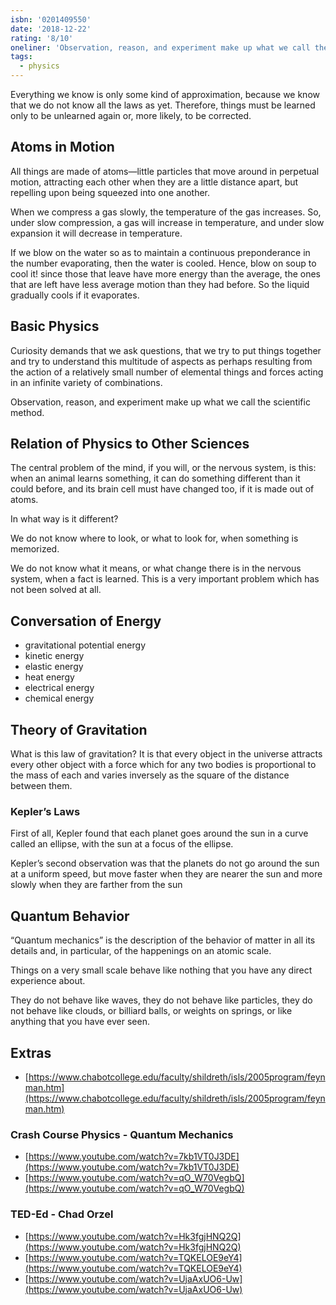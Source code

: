 ```yaml
---
isbn: '0201409550'
date: '2018-12-22'
rating: '8/10'
oneliner: 'Observation, reason, and experiment make up what we call the scientific method.'
tags:
  - physics
---
```


Everything we know is only some kind of approximation, because we know that we do not know all the laws as yet. Therefore, things must be learned only to be unlearned again or, more likely, to be corrected.

## Atoms in Motion

All things are made of atoms—little particles that move around in perpetual motion, attracting each other when they are a little distance apart, but repelling upon being squeezed into one another.

When we compress a gas slowly, the temperature of the gas increases. So, under slow compression, a gas will increase in temperature, and under slow expansion it will decrease in temperature.

If we blow on the water so as to maintain a continuous preponderance in the number evaporating, then the water is cooled. Hence, blow on soup to cool it! since those that leave have more energy than the average, the ones that are left have less average motion than they had before. So the liquid gradually cools if it evaporates.

## Basic Physics

Curiosity demands that we ask questions, that we try to put things together and try to understand this multitude of aspects as perhaps resulting from the action of a relatively small number of elemental things and forces acting in an infinite variety of combinations.

Observation, reason, and experiment make up what we call the scientific method.

## Relation of Physics to Other Sciences

The central problem of the mind, if you will, or the nervous system, is this: when an animal learns something, it can do something different than it could before, and its brain cell must have changed too, if it is made out of atoms.

In what way is it different?

We do not know where to look, or what to look for, when something is memorized.

We do not know what it means, or what change there is in the nervous system, when a fact is learned. This is a very important problem which has not been solved at all.

## Conversation of Energy

- gravitational potential energy
- kinetic energy
- elastic energy
- heat energy
- electrical energy
- chemical energy

## Theory of Gravitation

What is this law of gravitation? It is that every object in the universe attracts every other object with a force which for any two bodies is proportional to the mass of each and varies inversely as the square of the distance between them.

### Kepler’s Laws

First of all, Kepler found that each planet goes around the sun in a curve called an ellipse, with the sun at a focus of the ellipse.

Kepler’s second observation was that the planets do not go around the sun at a uniform speed, but move faster when they are nearer the sun and more slowly when they are farther from the sun

## Quantum Behavior

“Quantum mechanics” is the description of the behavior of matter in all its details and, in particular, of the happenings on an atomic scale.

Things on a very small scale behave like nothing that you have any direct experience about.

They do not behave like waves, they do not behave like particles, they do not behave like clouds, or billiard balls, or weights on springs, or like anything that you have ever seen.

## Extras

- [https://www.chabotcollege.edu/faculty/shildreth/isls/2005program/feynman.htm](https://www.chabotcollege.edu/faculty/shildreth/isls/2005program/feynman.htm)

### Crash Course Physics - Quantum Mechanics

- [https://www.youtube.com/watch?v=7kb1VT0J3DE](https://www.youtube.com/watch?v=7kb1VT0J3DE)
- [https://www.youtube.com/watch?v=qO_W70VegbQ](https://www.youtube.com/watch?v=qO_W70VegbQ)

### TED-Ed - Chad Orzel

- [https://www.youtube.com/watch?v=Hk3fgjHNQ2Q](https://www.youtube.com/watch?v=Hk3fgjHNQ2Q)
- [https://www.youtube.com/watch?v=TQKELOE9eY4](https://www.youtube.com/watch?v=TQKELOE9eY4)
- [https://www.youtube.com/watch?v=UjaAxUO6-Uw](https://www.youtube.com/watch?v=UjaAxUO6-Uw)
